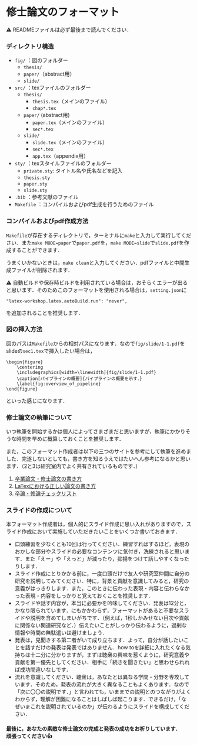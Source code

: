 # 修士論文のフォーマット

⚠ READMEファイルは必ず最後まで読んでください．

### ディレクトリ構造

- `fig/` ：図のフォルダー
    - `thesis/`
    - `paper/`（abstract用）
    - `slide/`
- `src/` ：texファイルのフォルダー
    - `thesis/`
        - `thesis.tex`（メインのファイル）
        - `chap*.tex`
    - `paper/` (abstract用)
        - `paper.tex`（メインのファイル）
        - `sec*.tex`
    - `slide/`
        - `slide.tex`（メインのファイル）
        - `sec*.tex`
        - `app.tex`（appendix用）
- `sty/` ：texスタイルファイルのフォルダー
    - `private.sty`: タイトル名や氏名などを記入
    - `thesis.sty`
    - `paper.sty`
    - `slide.sty`
- `.bib` ：参考文献のファイル
- `Makefile` ：コンパイルおよびpdf生成を行うためのファイル

### コンパイルおよびpdf作成方法

`Makefile`が存在するディレクトリで，ターミナルに`make`と入力して実行してください．また`make MODE=paper`で`paper.pdf`を，`make MODE=slide`で`slide.pdf`を作成することができます．

うまくいかないときは，`make clean`と入力してください．pdfファイルと中間生成ファイルが削除されます．

⚠ 自動ビルドや保存時ビルドを利用されている場合は，おそらくエラーが出ると思います．そのためこのフォーマットを使用される場合は，`setting.json`に
```
"latex-workshop.latex.autoBuild.run": "never",
```
を追加されることを推奨します．

### 図の挿入方法

図のパスは`Makefile`からの相対パスになります．なので`fig/slide/1-1.pdf`をslideの`sec1.tex`で挿入したい場合は，
```
\begin{figure}
    \centering
    \includegraphics[width=\linewidth]{fig/slide/1-1.pdf}
    \caption[パイプラインの概要]{パイプラインの概要を示す．}
    \label{fig:overview_of_pipeline}
\end{figure}
```
といった感じになります．

### 修士論文の執筆について 

いつ執筆を開始するかは個人によってさまざまだと思いますが，執筆にかかりそうな時間を早めに概算しておくことを推奨します．

また，このフォーマット作成者は以下の三つのサイトを参考にして執筆を進めました．完遂しないとしても，書き方を知るうえではたいへん参考になるかと思います．（2と3は研究室内でよく共有されているものです．）

1. [卒業論文・修士論文の書き方](https://www.graco.c.u-tokyo.ac.jp/labs/morihata/thesis_memo.htm)
2. [LaTexにおける正しい論文の書き方](https://qiita.com/birdwatcher/items/5ec42b35d84d3ee2ffbb)
3. [卒論・修論チェックリスト](https://qiita.com/tttamaki/items/f553e4cb9f4f08cc8872)

### スライドの作成について

本フォーマット作成者は，個人的にスライド作成に思い入れがありますので，スライド作成において実施していただきたいことをいくつか書いておきます．

- 口頭練習を少なくとも10回は行ってください．練習すればするほど，表現のおかしな部分やスライドの必要なコンテンツに気付き，洗練されると思います．また「えー」や「えっと」が減ったり，抑揚をつけて話しやすくなったりします．
- スライド作成にとりかかる前に，一度口頭だけで友人や研究室仲間に自分の研究を説明してみてください．特に，背景と貢献を意識してみると，研究の意義がはっきりします．また，このときに伝わった表現・内容と伝わらなかった表現・内容をしっかりと覚えておくことを推奨します．
- スライドや話す内容が，本当に必要かを吟味してください．発表は12分と，かなり限られています．にもかかわらず，フォーマットがあると不要なスライドや説明を含めてしまいがちです．（例えば，1秒しかみせない目次や貢献に関係ない関連研究など．）伝えたいことがしっかり伝わるように，過剰な情報や時間の無駄遣いは避けましょう．
- 発表は，見聞きする第二者がいて成り立ちます．よって，自分が話したいことを話すだけの発表は発表ではありません．how toを詳細に入れたくなる気持ちは十二分に分かりますが，まずは聴衆の興味を惹くように，研究意義や貢献を第一優先としてください．相手に「続きを聞きたい」と思わせられれば成功間違いなしです．
- 流れを意識してください．聴衆は，あなたとは異なる学問・分野を専攻しています．そのため，発表の流れが大きく異なることもよくあります．なので「次に〇〇の説明です．」と言われても，いままでの説明とのつながりがよくわからず，理解が困難になることはしばしば起こります．できるだけ，「なぜいまこれを説明されているのか」が伝わるようにスライドを構成してください．

#### 最後に，あなたの素敵な修士論文の完成と発表の成功をお祈りしています．<br>頑張ってください👍️